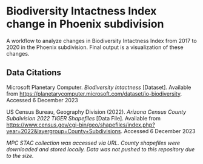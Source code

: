 # Biodiversity Intactness Index change in Phoenix subdivision

A workflow to analyze changes in Biodiversity Intactness Index from 2017 to 2020 in the Phoenix subdivision. Final output is a visualization of these changes.

## Data Citations

Microsoft Planetary Computer. *Biodiversity Intactness* [Dataset]. Available from https://planetarycomputer.microsoft.com/dataset/io-biodiversity. Accessed 6 December 2023

US Census Bureau, Geography Division (2022). *Arizona Census County Subdivision 2022 TIGER Shapefiles* [Data File]. Available from https://www.census.gov/cgi-bin/geo/shapefiles/index.php?year=2022&layergroup=County+Subdivisions. Accessed 6 December 2023

*MPC STAC collection was accessed via URL. County shapefiles were downloaded and stored locally. Data was not pushed to this repository due to the size.*
